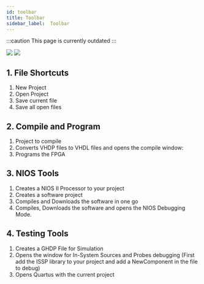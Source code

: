 ```yaml
---
id: toolbar
title: Toolbar
sidebar_label:  Toolbar
---
```


:::caution
This page is currently outdated
:::


<img src="/img/ide/Toolbar.png"/>
<img src="/img/ide/Toolbar_Label.png" className="invertDark"/>

## 1. File Shortcuts
1. New Project
2. Open Project
3. Save current file
4. Save all open files

## 2. Compile and Program
1. Project to compile
2. Converts VHDP files to VHDL files and opens the compile window:
3. Programs the FPGA

## 3. NIOS Tools
1. Creates a NIOS II Processor to your project
2. Creates a software project
3. Compiles and Downloads the software in one go
4. Compiles, Downloads the software and opens the NIOS Debugging Mode.

## 4. Testing Tools
1. Creates a GHDP File for Simulation
8. Opens the window for In-System Sources and Probes debugging (First add the ISSP library to your project and add a NewComponent in the file to debug)
9. Opens Quartus with the current project